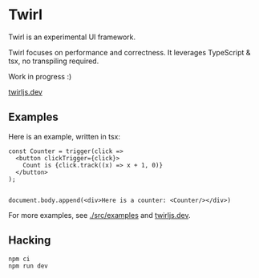 # Twirl

Twirl is an experimental UI framework.

Twirl focuses on performance and correctness. It leverages TypeScript & tsx, no transpiling required.

Work in progress :)

[twirljs.dev](https://twirljs.dev)

## Examples

Here is an example, written in tsx:

```tsx
const Counter = trigger(click =>
  <button clickTrigger={click}>
    Count is {click.track((x) => x + 1, 0)}
  </button>
);


document.body.append(<div>Here is a counter: <Counter/></div>)
```

For more examples, see [./src/examples](./src/examples) and [twirljs.dev](https://twirljs.dev).


## Hacking

```
npm ci
npm run dev
```
